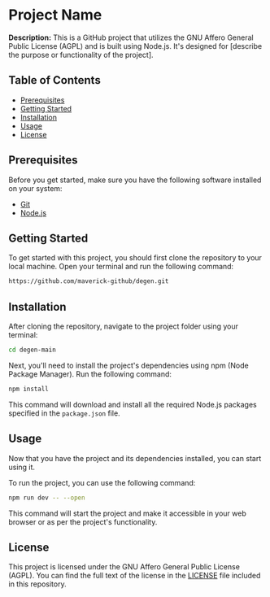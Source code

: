 # Project Name

**Description:** This is a GitHub project that utilizes the GNU Affero General Public License (AGPL) and is built using Node.js. It's designed for [describe the purpose or functionality of the project].

## Table of Contents

- [Prerequisites](#prerequisites)
- [Getting Started](#getting-started)
- [Installation](#installation)
- [Usage](#usage)
- [License](#license)

## Prerequisites

Before you get started, make sure you have the following software installed on your system:

- [Git](https://git-scm.com/)
- [Node.js](https://nodejs.org/)

## Getting Started

To get started with this project, you should first clone the repository to your local machine. Open your terminal and run the following command:

```bash
https://github.com/maverick-github/degen.git
```

## Installation

After cloning the repository, navigate to the project folder using your terminal:

```bash
cd degen-main
```

Next, you'll need to install the project's dependencies using npm (Node Package Manager). Run the following command:

```bash
npm install
```

This command will download and install all the required Node.js packages specified in the `package.json` file.

## Usage

Now that you have the project and its dependencies installed, you can start using it.

To run the project, you can use the following command:

```bash
npm run dev -- --open
```

This command will start the project and make it accessible in your web browser or as per the project's functionality.

## License

This project is licensed under the GNU Affero General Public License (AGPL). You can find the full text of the license in the [LICENSE](LICENSE) file included in this repository.
